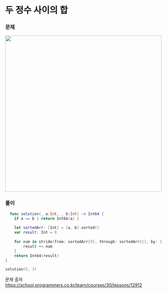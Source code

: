 #  두 정수 사이의 합

### 문제
<img src="https://github.com/user-attachments/assets/8b7a4630-1c73-40e5-a253-22c7c3e5dcd9" width="500" >


### 풀이 <br>
```swift
  func solution(_ a:Int, _ b:Int) -> Int64 {
    if a == b { return Int64(a) }
    
    let sortedArr: [Int] = [a, b].sorted()
    var result: Int = 0
    
    for num in stride(from: sortedArr[0], through: sortedArr[1], by: 1) {
        result += num
    }
    return Int64(result)
}

solution(5, 3)

```


문제 출처 <br>
https://school.programmers.co.kr/learn/courses/30/lessons/12912
